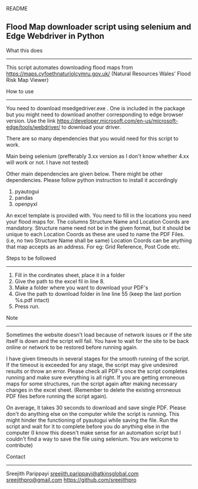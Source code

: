 README

**Flood Map downloader script using selenium and Edge Webdriver in Python**
----------------------------------------------------------------------------

What this does
**************
This script automates downloading flood maps from https://maps.cyfoethnaturiolcymru.gov.uk/ (Natural Resources Wales' Flood Risk Map Viewer)

How to use
***********
You need to download msedgedriver.exe . One is included in the package but you might need to download another corresponding to  edge browser version. Use the link 
https://developer.microsoft.com/en-us/microsoft-edge/tools/webdriver/ 
to download your driver.

There are so many dependencies that you would need for this script to work.

Main being selenium (prefferably 3.xx version as I don't know whether 4.xx will work or not. I have not tested)

Other main dependencies are given below. There might be other dependencies. Please follow python instruction to install it accordingly

1. pyautogui
2. pandas
3. openpyxl

An excel template is provided with. You need to fill in the locations you need your flood maps for. The columns Structure Name and Location Coords are mandatory. Structure name need not be in the given format, but it should be unique to each Location Coords as these are used to name the PDF Files. (i.e, no two Structure Name shall be same)
Location Coords can be anything that map accepts as an address. For eg: Grid Reference, Post Code etc.

Steps to be followed
********************
1. Fill in the cordinates sheet, place it in a folder
2. Give the path to the excel fil in line 8.
3. Make a folder where you want to download your PDF's
4. Give the path to download folder in line line 55 (keep the last portion %s.pdf intact)
5. Press run.

Note
****
Sometimes the website doesn't load because of network issues or if the site itself is down and the script will fail. You have to wait for the site to be back online or network to be restored before running again.

I have given timeouts in several stages for the smooth running of the script. If the timeout is exceeded for any stage, the script may give undesired results or throw an error. Please check all PDF's once the script completes running and make sure everything is all right. If you are getting erroneous maps for some structures, run the script again after making necessary changes in the excel sheet. (Remember to delete the existing erroneous PDF files before running the script again).

On average, it takes 30 seconds to download and save single PDF. Please don't do anything else on the computer while the script is running. This might hinder the functioning of pyautogui while saving the file. Run the script and wait for it to complete before you do anything else in the computer (I know this doesn't make sense for an automation script but I couldn't find a way to save the file using selenium. You are welcome to contribute)

Contact
*******
Sreejith Parippayi
sreejith.parippayi@atkinsglobal.com
sreejithpro@gmail.com
https://github.com/sreejithpro



